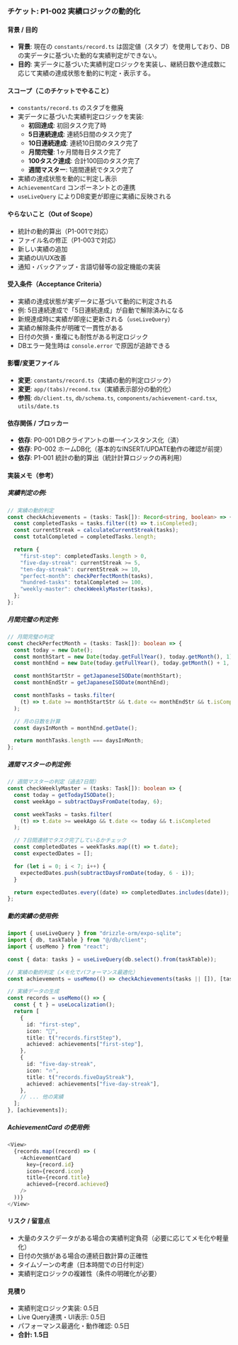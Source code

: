 ### チケット: P1-002 実績ロジックの動的化

#### 背景 / 目的

- **背景**: 現在の `constants/record.ts` は固定値（スタブ）を使用しており、DBの実データに基づいた動的な実績判定ができない。
- **目的**: 実データに基づいた実績判定ロジックを実装し、継続日数や達成数に応じて実績の達成状態を動的に判定・表示する。

#### スコープ（このチケットでやること）

- `constants/record.ts` のスタブを撤廃
- 実データに基づいた実績判定ロジックを実装:
  - **初回達成**: 初回タスク完了時
  - **5日連続達成**: 連続5日間のタスク完了
  - **10日連続達成**: 連続10日間のタスク完了
  - **月間完璧**: 1ヶ月間毎日タスク完了
  - **100タスク達成**: 合計100回のタスク完了
  - **週間マスター**: 1週間連続でタスク完了
- 実績の達成状態を動的に判定し表示
- `AchievementCard` コンポーネントとの連携
- `useLiveQuery` によりDB変更が即座に実績に反映される

#### やらないこと（Out of Scope）

- 統計の動的算出（P1-001で対応）
- ファイル名の修正（P1-003で対応）
- 新しい実績の追加
- 実績のUI/UX改善
- 通知・バックアップ・言語切替等の設定機能の実装

#### 受入条件（Acceptance Criteria）

- 実績の達成状態が実データに基づいて動的に判定される
- 例: 5日連続達成で「5日連続達成」が自動で解除済みになる
- 新規達成時に実績が即座に更新される（`useLiveQuery`）
- 実績の解除条件が明確で一貫性がある
- 日付の欠損・重複にも耐性がある判定ロジック
- DBエラー発生時は `console.error` で原因が追跡できる

#### 影響/変更ファイル

- **変更**: `constants/record.ts`（実績の動的判定ロジック）
- **変更**: `app/(tabs)/recond.tsx`（実績表示部分の動的化）
- **参照**: `db/client.ts`, `db/schema.ts`, `components/achievement-card.tsx`, `utils/date.ts`

#### 依存関係 / ブロッカー

- **依存**: P0-001 DBクライアントの単一インスタンス化（済）
- **依存**: P0-002 ホームDB化（基本的なINSERT/UPDATE動作の確認が前提）
- **依存**: P1-001 統計の動的算出（統計計算ロジックの再利用）

#### 実装メモ（参考）

##### 実績判定の例:

```ts
// 実績の動的判定
const checkAchievements = (tasks: Task[]): Record<string, boolean> => {
  const completedTasks = tasks.filter((t) => t.isCompleted);
  const currentStreak = calculateCurrentStreak(tasks);
  const totalCompleted = completedTasks.length;

  return {
    "first-step": completedTasks.length > 0,
    "five-day-streak": currentStreak >= 5,
    "ten-day-streak": currentStreak >= 10,
    "perfect-month": checkPerfectMonth(tasks),
    "hundred-tasks": totalCompleted >= 100,
    "weekly-master": checkWeeklyMaster(tasks),
  };
};
```

##### 月間完璧の判定例:

```ts
// 月間完璧の判定
const checkPerfectMonth = (tasks: Task[]): boolean => {
  const today = new Date();
  const monthStart = new Date(today.getFullYear(), today.getMonth(), 1);
  const monthEnd = new Date(today.getFullYear(), today.getMonth() + 1, 0);

  const monthStartStr = getJapaneseISODate(monthStart);
  const monthEndStr = getJapaneseISODate(monthEnd);

  const monthTasks = tasks.filter(
    (t) => t.date >= monthStartStr && t.date <= monthEndStr && t.isCompleted
  );

  // 月の日数を計算
  const daysInMonth = monthEnd.getDate();

  return monthTasks.length === daysInMonth;
};
```

##### 週間マスターの判定例:

```ts
// 週間マスターの判定（過去7日間）
const checkWeeklyMaster = (tasks: Task[]): boolean => {
  const today = getTodayISODate();
  const weekAgo = subtractDaysFromDate(today, 6);

  const weekTasks = tasks.filter(
    (t) => t.date >= weekAgo && t.date <= today && t.isCompleted
  );

  // 7日間連続でタスク完了しているかチェック
  const completedDates = weekTasks.map((t) => t.date);
  const expectedDates = [];

  for (let i = 0; i < 7; i++) {
    expectedDates.push(subtractDaysFromDate(today, 6 - i));
  }

  return expectedDates.every((date) => completedDates.includes(date));
};
```

##### 動的実績の使用例:

```ts
import { useLiveQuery } from "drizzle-orm/expo-sqlite";
import { db, taskTable } from "@/db/client";
import { useMemo } from "react";

const { data: tasks } = useLiveQuery(db.select().from(taskTable));

// 実績の動的判定（メモ化でパフォーマンス最適化）
const achievements = useMemo(() => checkAchievements(tasks || []), [tasks]);

// 実績データの生成
const records = useMemo(() => {
  const { t } = useLocalization();
  return [
    {
      id: "first-step",
      icon: "🚀",
      title: t("records.firstStep"),
      achieved: achievements["first-step"],
    },
    {
      id: "five-day-streak",
      icon: "🔥",
      title: t("records.fiveDayStreak"),
      achieved: achievements["five-day-streak"],
    },
    // ... 他の実績
  ];
}, [achievements]);
```

##### AchievementCard の使用例:

```ts
<View>
  {records.map((record) => (
    <AchievementCard
      key={record.id}
      icon={record.icon}
      title={record.title}
      achieved={record.achieved}
    />
  ))}
</View>
```

#### リスク / 留意点

- 大量のタスクデータがある場合の実績判定負荷（必要に応じてメモ化や軽量化）
- 日付の欠損がある場合の連続日数計算の正確性
- タイムゾーンの考慮（日本時間での日付判定）
- 実績判定ロジックの複雑性（条件の明確化が必要）

#### 見積り

- 実績判定ロジック実装: 0.5日
- Live Query連携・UI表示: 0.5日
- パフォーマンス最適化・動作確認: 0.5日
- **合計: 1.5日**

